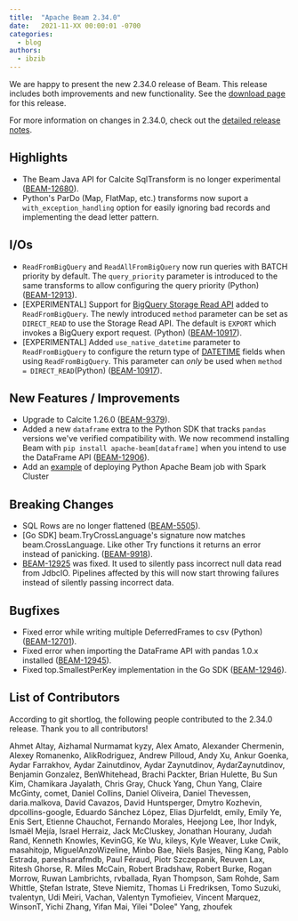 ```yaml
---
title:  "Apache Beam 2.34.0"
date:   2021-11-XX 00:00:01 -0700
categories:
  - blog
authors:
  - ibzib
---
```


<!--
Licensed under the Apache License, Version 2.0 (the "License");
you may not use this file except in compliance with the License.
You may obtain a copy of the License at
http://www.apache.org/licenses/LICENSE-2.0
Unless required by applicable law or agreed to in writing, software
distributed under the License is distributed on an "AS IS" BASIS,
WITHOUT WARRANTIES OR CONDITIONS OF ANY KIND, either express or implied.
See the License for the specific language governing permissions and
limitations under the License.
-->

We are happy to present the new 2.34.0 release of Beam.
This release includes both improvements and new functionality.
See the [download page](/get-started/downloads/#TODO) for this release.

<!--more-->

For more information on changes in 2.34.0, check out the [detailed release
notes](https://issues.apache.org/jira/secure/ReleaseNote.jspa?projectId=12319527&version=12350405).

## Highlights

* The Beam Java API for Calcite SqlTransform is no longer experimental ([BEAM-12680](https://issues.apache.org/jira/browse/BEAM-12680)).
* Python's ParDo (Map, FlatMap, etc.) transforms now suport a `with_exception_handling` option for easily ignoring bad records and implementing the dead letter pattern.

## I/Os

* `ReadFromBigQuery` and `ReadAllFromBigQuery` now run queries with BATCH priority by default. The `query_priority` parameter is introduced to the same transforms to allow configuring the query priority (Python) ([BEAM-12913](https://issues.apache.org/jira/browse/BEAM-12913)).
* [EXPERIMENTAL] Support for [BigQuery Storage Read API](https://cloud.google.com/bigquery/docs/reference/storage) added to `ReadFromBigQuery`. The newly introduced `method` parameter can be set as `DIRECT_READ` to use the Storage Read API. The default is `EXPORT` which invokes a BigQuery export request. (Python) ([BEAM-10917](https://issues.apache.org/jira/browse/BEAM-10917)).
* [EXPERIMENTAL] Added `use_native_datetime` parameter to `ReadFromBigQuery` to configure the return type of [DATETIME](https://cloud.google.com/bigquery/docs/reference/standard-sql/data-types#datetime_type) fields when using `ReadFromBigQuery`. This parameter can *only* be used when `method = DIRECT_READ`(Python) ([BEAM-10917](https://issues.apache.org/jira/browse/BEAM-10917)).

## New Features / Improvements

* Upgrade to Calcite 1.26.0 ([BEAM-9379](https://issues.apache.org/jira/browse/BEAM-9379)).
* Added a new `dataframe` extra to the Python SDK that tracks `pandas` versions
  we've verified compatibility with. We now recommend installing Beam with `pip
  install apache-beam[dataframe]` when you intend to use the DataFrame API
  ([BEAM-12906](https://issues.apache.org/jira/browse/BEAM-12906)).
* Add an [example](https://github.com/cometta/python-apache-beam-spark) of deploying Python Apache Beam job with Spark Cluster

## Breaking Changes

* SQL Rows are no longer flattened ([BEAM-5505](https://issues.apache.org/jira/browse/BEAM-5505)).
* [Go SDK] beam.TryCrossLanguage's signature now matches beam.CrossLanguage. Like other Try functions it returns an error instead of panicking. ([BEAM-9918](https://issues.apache.org/jira/browse/BEAM-9918)).
* [BEAM-12925](https://jira.apache.org/jira/browse/BEAM-12925) was fixed. It used to silently pass incorrect null data read from JdbcIO. Pipelines affected by this will now start throwing failures instead of silently passing incorrect data.

## Bugfixes

* Fixed error while writing multiple DeferredFrames to csv (Python) ([BEAM-12701](https://issues.apache.org/jira/browse/BEAM-12701)).
* Fixed error when importing the DataFrame API with pandas 1.0.x installed ([BEAM-12945](https://issues.apache.org/jira/browse/BEAM-12945)).
* Fixed top.SmallestPerKey implementation in the Go SDK ([BEAM-12946](https://issues.apache.org/jira/browse/BEAM-12946)).

## List of Contributors

According to git shortlog, the following people contributed to the 2.34.0 release. Thank you to all contributors!

Ahmet Altay,
Aizhamal Nurmamat kyzy,
Alex Amato,
Alexander Chermenin,
Alexey Romanenko,
AlikRodriguez,
Andrew Pilloud,
Andy Xu,
Ankur Goenka,
Aydar Farrakhov,
Aydar Zainutdinov,
Aydar Zaynutdinov,
AydarZaynutdinov,
Benjamin Gonzalez,
BenWhitehead,
Brachi Packter,
Brian Hulette,
Bu Sun Kim,
Chamikara Jayalath,
Chris Gray,
Chuck Yang,
Chun Yang,
Claire McGinty,
comet,
Daniel Collins,
Daniel Oliveira,
Daniel Thevessen,
daria.malkova,
David Cavazos,
David Huntsperger,
Dmytro Kozhevin,
dpcollins-google,
Eduardo Sánchez López,
Elias Djurfeldt,
emily,
Emily Ye,
Enis Sert,
Etienne Chauchot,
Fernando Morales,
Heejong Lee,
Ihor Indyk,
Ismaël Mejía,
Israel Herraiz,
Jack McCluskey,
Jonathan Hourany,
Judah Rand,
Kenneth Knowles,
KevinGG,
Ke Wu,
kileys,
Kyle Weaver,
Luke Cwik,
masahitojp,
MiguelAnzoWizeline,
Minbo Bae,
Niels Basjes,
Ning Kang,
Pablo Estrada,
pareshsarafmdb,
Paul Féraud,
Piotr Szczepanik,
Reuven Lax,
Ritesh Ghorse,
R. Miles McCain,
Robert Bradshaw,
Robert Burke,
Rogan Morrow,
Ruwan Lambrichts,
rvballada,
Ryan Thompson,
Sam Rohde,
Sam Whittle,
Ștefan Istrate,
Steve Niemitz,
Thomas Li Fredriksen,
Tomo Suzuki,
tvalentyn,
Udi Meiri,
Vachan,
Valentyn Tymofieiev,
Vincent Marquez,
WinsonT,
Yichi Zhang,
Yifan Mai,
Yilei "Dolee" Yang,
zhoufek